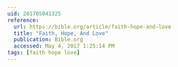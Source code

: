 ```yaml
---
uid: 201705041325
reference:
  url: https://bible.org/article/faith-hope-and-love
  title: "Faith, Hope, And Love"
  publication: Bible.org
  accessed: May 4, 2017 1:25:14 PM
tags: [faith hope love]
---
```

